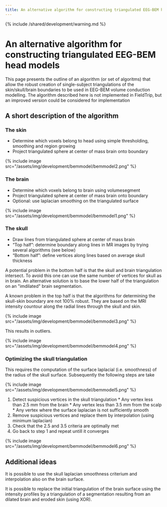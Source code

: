 ```yaml
---
title: An alternative algorithm for constructing triangulated EEG-BEM head models
---
```


{% include /shared/development/warning.md %}

# An alternative algorithm for constructing triangulated EEG-BEM head models

This page presents the outline of an algorithm (or set of algoritms) that allow the robust creation of single-subject triangulations of the skin/skull/brain boundaries to be used in EEG-BEM volume conduction modelling. The algorithm described here is not implemented in FieldTrip, but an improved version could be considered for implementation

## A short description of the algorithm

### The skin

*  Determine which voxels belong to head using simple thresholding, smoothing and region growing
*  Project triangulated sphere at center of mass brain onto boundary

{% include image src="/assets/img/development/bemmodel/bemmodel2.png" %}

### The brain

*  Determine which voxels belong to brain using volumesegment
*  Project triangulated sphere at center of mass brain onto boundary
*  Optional: use laplacian smoothing on the triangulated surface

{% include image src="/assets/img/development/bemmodel/bemmodel1.png" %}

### The skull

*  Draw lines from triangulated sphere at center of mass brain
*  “Top half”: determine boundary along lines in MR images by trying several algorithms (see below)
*  “Bottom half”: define vertices along lines based on average skull thickness

A potential problem in the bottom half is that the skull and brain triangulation intersect. To avoid this one can use the same number of vertices for skull as in brain. An alternative solution is to base the lower half of the triangulation on an "imdilated" brain segmentation.

A known problem in the top half is that the algorithms for determining the skull-skin boundary are not 100% robust. They are based on the MRI intensity countour along the radial lines through the skull and skin.

{% include image src="/assets/img/development/bemmodel/bemmodel3.png" %}

This results in outliers.

{% include image src="/assets/img/development/bemmodel/bemmodel4.png" %}

### Optimizing the skull triangulation

This requires the computation of the surface laplacial (i.e. smoothness) of the radius of the skull surface. Subsequently the following steps are take

{% include image src="/assets/img/development/bemmodel/bemmodel5.png" %}

 1.  Detect suspicious vertices in the skull triangulation
    * Any vertex less than 2.5 mm from the brain
    * Any vertex less than 3.5 mm from the scalp
    * Any vertex where the surface laplacian is not sufficiently smooth
 2.  Remove suspicious vertices and replace them by interpolation (using minimum laplacian)
 3.  Check that the 2.5 and 3.5 criteria are optimally met
 4.  Go back to step 1 and repeat untill it converges

{% include image src="/assets/img/development/bemmodel/bemmodel6.png" %}

## Additional ideas

It is possible to use the skull laplacian smoothness criterium and interpolation also on the brain surface.

It is possible to replace the initial triangulation of the brain surface using the intensity profiles by a triangulation of a segmentation resulting from an dilated brain and eroded skin (using XOR).

